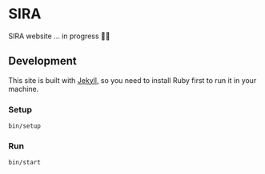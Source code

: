 # SIRA

SIRA website ... in progress 🚧🚧

## Development

This site is built with [Jekyll](https://jekyllrb.com), so you need to install Ruby first to run it in your machine.

### Setup

```
bin/setup
```

### Run

```
bin/start
```
